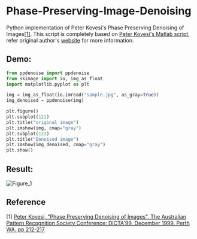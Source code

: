 # Phase-Preserving-Image-Denoising
Python implementation of Peter Kovesi's Phase Preserving Denoising of Images[[1]](#1).
This script is completely based on [Peter Kovesi's Matlab script](https://www.peterkovesi.com/matlabfns/index.html#noisecomp), refer original author's [website](https://www.peterkovesi.com/index.html) for more information.

## Demo:
```python
from ppdenoise import ppdenoise
from skimage import io, img_as_float
import matplotlib.pyplot as plt

img = img_as_float(io.imread("sample.jpg", as_gray=True))
img_denoised = ppdenoise(img)

plt.figure()
plt.subplot(121)
plt.title("original image")
plt.imshow(img, cmap="gray")
plt.subplot(122)
plt.title("Denoised image")
plt.imshow(img_denoised, cmap="gray")
plt.show()
```
## Result:
![Figure_1](https://user-images.githubusercontent.com/39316548/124165855-e4f80400-dabf-11eb-816f-0e17e261f369.png)
## Reference
<a id="1">[1]</a>
[Peter Kovesi, "Phase Preserving Denoising of Images". 
The Australian Pattern Recognition Society Conference: DICTA'99. 
December 1999. Perth WA. pp 212-217](https://www.peterkovesi.com/papers/denoise.pdf)
<br>
